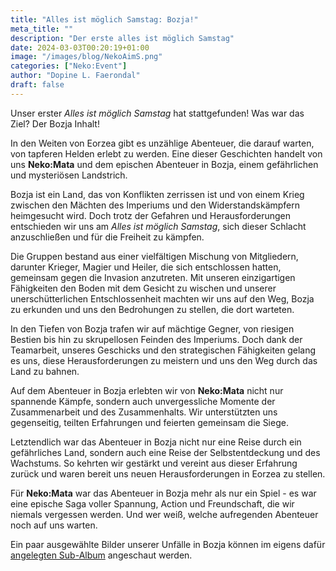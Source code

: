 ```yaml
---
title: "Alles ist möglich Samstag: Bozja!"
meta_title: ""
description: "Der erste alles ist möglich Samstag"
date: 2024-03-03T00:20:19+01:00
image: "/images/blog/NekoAimS.png"
categories: ["Neko:Event"]
author: "Dopine L. Faerondal"
draft: false
---
```


Unser erster *Alles ist möglich Samstag* hat stattgefunden! Was war das Ziel? Der Bozja Inhalt!

In den Weiten von Eorzea gibt es unzählige Abenteuer, die darauf warten, von tapferen Helden erlebt zu werden. Eine dieser Geschichten handelt von uns **Neko:Mata** und dem epischen Abenteuer in Bozja, einem gefährlichen und mysteriösen Landstrich.

Bozja ist ein Land, das von Konflikten zerrissen ist und von einem Krieg zwischen den Mächten des Imperiums und den Widerstandskämpfern heimgesucht wird. Doch trotz der Gefahren und Herausforderungen entschieden wir uns am *Alles ist möglich Samstag*, sich dieser Schlacht anzuschließen und für die Freiheit zu kämpfen.

Die Gruppen bestand aus einer vielfältigen Mischung von Mitgliedern, darunter Krieger, Magier und Heiler, die sich entschlossen hatten, gemeinsam gegen die Invasion anzutreten. Mit unseren einzigartigen Fähigkeiten den Boden mit dem Gesicht zu wischen und unserer unerschütterlichen Entschlossenheit machten wir uns auf den Weg, Bozja zu erkunden und uns den Bedrohungen zu stellen, die dort warteten.

In den Tiefen von Bozja trafen wir auf mächtige Gegner, von riesigen Bestien bis hin zu skrupellosen Feinden des Imperiums. Doch dank der Teamarbeit, unseres Geschicks und den strategischen Fähigkeiten gelang es uns, diese Herausforderungen zu meistern und uns den Weg durch das Land zu bahnen.

Auf dem Abenteuer in Bozja erlebten wir von **Neko:Mata** nicht nur spannende Kämpfe, sondern auch unvergessliche Momente der Zusammenarbeit und des Zusammenhalts. Wir unterstützten uns gegenseitig, teilten Erfahrungen und feierten gemeinsam die Siege.

Letztendlich war das Abenteuer in Bozja nicht nur eine Reise durch ein gefährliches Land, sondern auch eine Reise der Selbstentdeckung und des Wachstums. So kehrten wir gestärkt und vereint aus dieser Erfahrung zurück und waren bereit uns neuen Herausforderungen in Eorzea zu stellen.

Für **Neko:Mata** war das Abenteuer in Bozja mehr als nur ein Spiel - es war eine epische Saga voller Spannung, Action und Freundschaft, die wir niemals vergessen werden. Und wer weiß, welche aufregenden Abenteuer noch auf uns warten.

Ein paar ausgewählte Bilder unserer Unfälle in Bozja können im eigens dafür [angelegten Sub-Album](https://img.electronicping.net/album/Alles-ist-möglich-Samstag%3A-Bozja.88pe) angeschaut werden.
